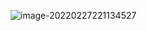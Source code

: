 ![image-20220227221134527](H:\gitfile\modiman.github.io\docs\_posts\imgs\image-20220227221134527.png)



